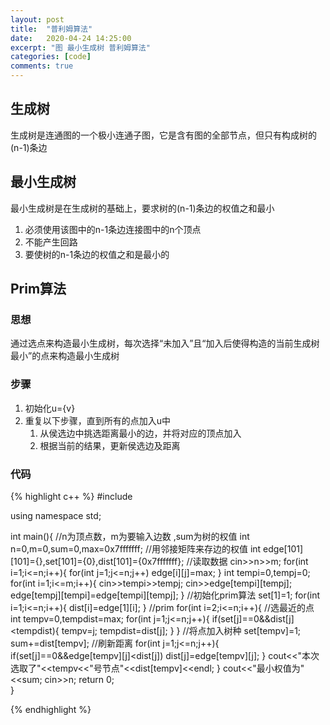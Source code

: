 ```yaml
---
layout: post
title:  "普利姆算法"
date:   2020-04-24 14:25:00
excerpt: "图 最小生成树 普利姆算法"
categories: [code]
comments: true
---
```


## 生成树

生成树是连通图的一个极小连通子图，它是含有图的全部节点，但只有构成树的(n-1)条边

## 最小生成树

最小生成树是在生成树的基础上，要求树的(n-1)条边的权值之和最小

1. 必须使用该图中的n-1条边连接图中的n个顶点
2. 不能产生回路
3. 要使树的n-1条边的权值之和是最小的

## Prim算法

### 思想

通过选点来构造最小生成树，每次选择“未加入”且“加入后使得构造的当前生成树最小”的点来构造最小生成树

### 步骤

1. 初始化u={v}
2. 重复以下步骤，直到所有的点加入u中
   1. 从侯选边中挑选距离最小的边，并将对应的顶点加入
   2. 根据当前的结果，更新侯选边及距离

### 代码

{% highlight c++ %}
#include<iostream>

using namespace std;

int main(){
    //n为顶点数，m为要输入边数 ,sum为树的权值 
    int n=0,m=0,sum=0,max=0x7fffffff;
    //用邻接矩阵来存边的权值 
    int edge[101][101]={},set[101]={0},dist[101]={0x7fffffff};
    //读取数据 
    cin>>n>>m;
    for(int i=1;i<=n;i++){
        for(int j=1;j<=n;j++)
                edge[i][j]=max;
        }
    int tempi=0,tempj=0;
    for(int i=1;i<=m;i++){
            cin>>tempi>>tempj;
            cin>>edge[tempi][tempj];
            edge[tempj][tempi]=edge[tempi][tempj];
            } 
    //初始化prim算法
    set[1]=1;
    for(int i=1;i<=n;i++){
            dist[i]=edge[1][i];
            }
    //prim
    for(int i=2;i<=n;i++){
            //选最近的点 
            int tempv=0,tempdist=max;
            for(int j=1;j<=n;j++){
                    if(set[j]==0&&dist[j]<tempdist){
                          tempv=j;
                          tempdist=dist[j];
                          }
                    }
            //将点加入树种 
            set[tempv]=1;
            sum+=dist[tempv]; 
            //刷新距离
            for(int j=1;j<=n;j++){
                    if(set[j]==0&&edge[tempv][j]<dist[j])
                         dist[j]=edge[tempv][j];
                    } 
            cout<<"本次选取了"<<tempv<<"号节点"<<dist[tempv]<<endl; 
            }
    cout<<"最小权值为"<<sum;
    cin>>n; 
    return 0;   
    }


{% endhighlight %}